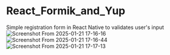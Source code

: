 # React_Formik_and_Yup
Simple registration form in React Native to validates user's input
![Screenshot From 2025-01-21 17-16-16](https://github.com/user-attachments/assets/55e9c992-99ec-4d21-a43d-c3053c4501b0)
![Screenshot From 2025-01-21 17-16-44](https://github.com/user-attachments/assets/3399c6ff-c21e-4db3-9c58-440bed8509dd)
![Screenshot From 2025-01-21 17-17-13](https://github.com/user-attachments/assets/e416849e-1d12-46b9-9a33-3e8a42ee54c7)
